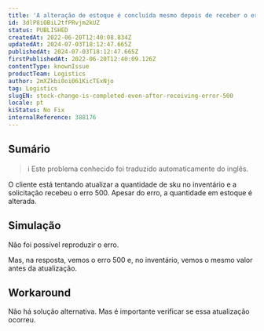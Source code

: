 ```yaml
---
title: 'A alteração de estoque é concluída mesmo depois de receber o erro 500'
id: 3dlP8iOBiL2tfPRvjm2kUZ
status: PUBLISHED
createdAt: 2022-06-20T12:40:08.834Z
updatedAt: 2024-07-03T18:12:47.665Z
publishedAt: 2024-07-03T18:12:47.665Z
firstPublishedAt: 2022-06-20T12:40:09.126Z
contentType: knownIssue
productTeam: Logistics
author: 2mXZkbi0oi061KicTExNjo
tag: Logistics
slugEN: stock-change-is-completed-even-after-receiving-error-500
locale: pt
kiStatus: No Fix
internalReference: 388176
---
```


## Sumário

>ℹ️ Este problema conhecido foi traduzido automaticamente do inglês.


O cliente está tentando atualizar a quantidade de sku no inventário e a solicitação recebeu o erro 500. Apesar do erro, a quantidade em estoque é alterada.

## Simulação


Não foi possível reproduzir o erro.

Mas, na resposta, vemos o erro 500 e, no inventário, vemos o mesmo valor antes da atualização.




## Workaround


Não há solução alternativa. Mas é importante verificar se essa atualização ocorreu.

